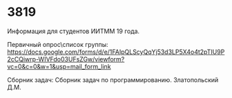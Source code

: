 # 3819
Информация для студентов ИИТММ 19 года.

Первичный опрос\список группы: https://docs.google.com/forms/d/e/1FAIpQLScyQqYj53d3LP5X4o4t2pTIU9P2cCQiwrp-WIVFdo03UFsZGw/viewform?vc=0&c=0&w=1&usp=mail_form_link


Сборник задач:
Сборник задач по программированию. Златопольский Д.М.
